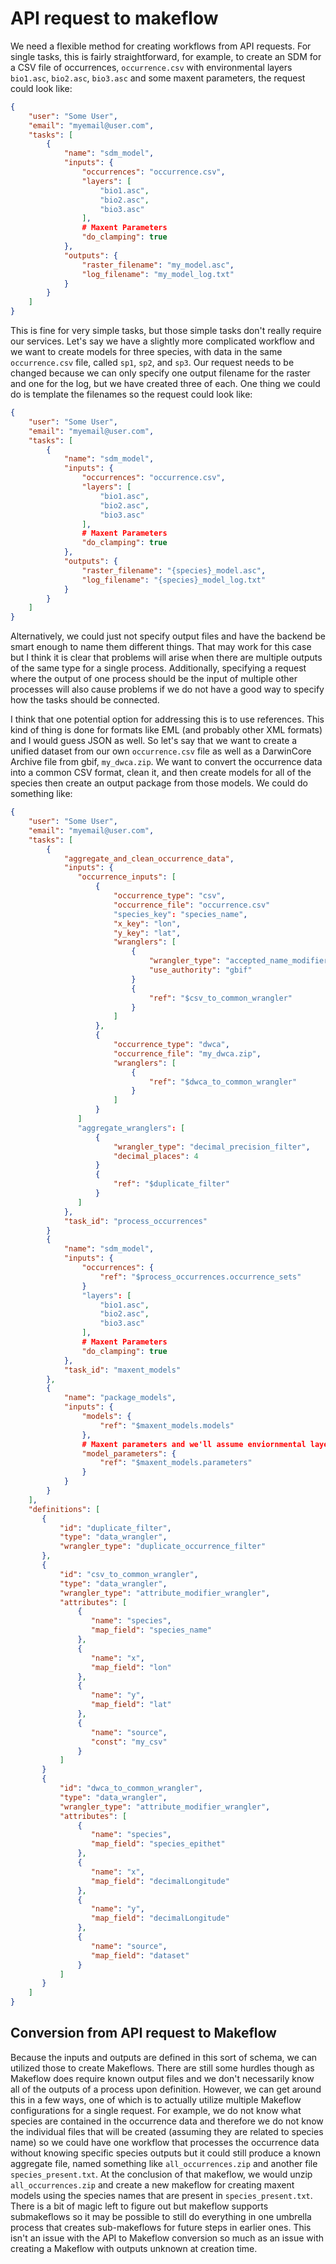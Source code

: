 # API request to makeflow

We need a flexible method for creating workflows from API requests.  For single tasks,
this is fairly straightforward, for example, to create an SDM for a CSV file of occurrences,
`occurrence.csv` with environmental layers `bio1.asc`, `bio2.asc`, `bio3.asc` and some
maxent parameters, the request could look like:

```json
{
    "user": "Some User",
    "email": "myemail@user.com",
    "tasks": [
        {
            "name": "sdm_model",
            "inputs": {
                "occurrences": "occurrence.csv",
                "layers": [
                    "bio1.asc",
                    "bio2.asc",
                    "bio3.asc"
                ],
                # Maxent Parameters
                "do_clamping": true
            },
            "outputs": {
                "raster_filename": "my_model.asc",
                "log_filename": "my_model_log.txt"
            }
        }
    ]
}
```

This is fine for very simple tasks, but those simple tasks don't really require our services.
Let's say we have a slightly more complicated workflow and we want to create models for
three species, with data in the same `occurrence.csv` file, called `sp1`, `sp2`, and `sp3`.
Our request needs to be changed because we can only specify one output filename for the
raster and one for the log, but we have created three of each.  One thing we could do is
template the filenames so the request could look like:

```json
{
    "user": "Some User",
    "email": "myemail@user.com",
    "tasks": [
        {
            "name": "sdm_model",
            "inputs": {
                "occurrences": "occurrence.csv",
                "layers": [
                    "bio1.asc",
                    "bio2.asc",
                    "bio3.asc"
                ],
                # Maxent Parameters
                "do_clamping": true
            },
            "outputs": {
                "raster_filename": "{species}_model.asc",
                "log_filename": "{species}_model_log.txt"
            }
        }
    ]
}
```

Alternatively, we could just not specify output files and have the backend be smart enough
to name them different things.  That may work for this case but I think it is clear that
problems will arise when there are multiple outputs of the same type for a single process.
Additionally, specifying a request where the output of one process should be the input of
multiple other processes will also cause problems if we do not have a good way to specify
how the tasks should be connected.

I think that one potential option for addressing this is to use references.  This kind of
thing is done for formats like EML (and probably other XML formats) and I would guess JSON
as well.  So let's say that we want to create a unified dataset from our own `occurrence.csv`
file as well as a DarwinCore Archive file from gbif, `my_dwca.zip`.  We want to convert
the occurrence data into a common CSV format, clean it, and then create models for all of
the species then create an output package from those models.  We could do something like:

```json
{
    "user": "Some User",
    "email": "myemail@user.com",
    "tasks": [
        {
            "aggregate_and_clean_occurrence_data",
            "inputs": {
               "occurrence_inputs": [
                   {
                       "occurrence_type": "csv",
                       "occurrence_file": "occurrence.csv"
                       "species_key": "species_name",
                       "x_key": "lon",
                       "y_key": "lat",
                       "wranglers": [
                           {
                               "wrangler_type": "accepted_name_modifier",
                               "use_authority": "gbif"
                           }
                           {
                               "ref": "$csv_to_common_wrangler"
                           }
                       ]
                   },
                   {
                       "occurrence_type": "dwca",
                       "occurrence_file": "my_dwca.zip",
                       "wranglers": [
                           {
                               "ref": "$dwca_to_common_wrangler"
                           }
                       ]
                   }
               ]
               "aggregate_wranglers": [
                   {
                       "wrangler_type": "decimal_precision_filter",
                       "decimal_places": 4
                   }
                   {
                       "ref": "$duplicate_filter"
                   }
               ]
            },
            "task_id": "process_occurrences"
        }
        {
            "name": "sdm_model",
            "inputs": {
                "occurrences": {
                    "ref": "$process_occurrences.occurrence_sets"
                }
                "layers": [
                    "bio1.asc",
                    "bio2.asc",
                    "bio3.asc"
                ],
                # Maxent Parameters
                "do_clamping": true
            },
            "task_id": "maxent_models"
        },
        {
            "name": "package_models",
            "inputs": {
                "models": {
                    "ref": "$maxent_models.models"
                },
                # Maxent parameters and we'll assume enviornmental layers
                "model_parameters": {
                    "ref": "$maxent_models.parameters"
                }
            }
        }
    ],
    "definitions": [
       {
           "id": "duplicate_filter",
           "type": "data_wrangler",
           "wrangler_type": "duplicate_occurrence_filter"
       },
       {
           "id": "csv_to_common_wrangler",
           "type": "data_wrangler",
           "wrangler_type": "attribute_modifier_wrangler",
           "attributes": [
               {
                  "name": "species",
                  "map_field": "species_name"
               },
               {
                  "name": "x",
                  "map_field": "lon"
               },
               {
                  "name": "y",
                  "map_field": "lat"
               },
               {
                  "name": "source",
                  "const": "my_csv"
               }
           ]
       }
       {
           "id": "dwca_to_common_wrangler",
           "type": "data_wrangler",
           "wrangler_type": "attribute_modifier_wrangler",
           "attributes": [
               {
                  "name": "species",
                  "map_field": "species_epithet"
               },
               {
                  "name": "x",
                  "map_field": "decimalLongitude"
               },
               {
                  "name": "y",
                  "map_field": "decimalLongitude"
               },
               {
                  "name": "source",
                  "map_field": "dataset"
               }
           ]
       }
    ]
}
```

## Conversion from API request to Makeflow

Because the inputs and outputs are defined in this sort of schema, we can utilized those to
create Makeflows.  There are still some hurdles though as Makeflow does require known output
files and we don't necessarily know all of the outputs of a process upon definition.
However, we can get around this in a few ways, one of which is to actually utilize multiple
Makeflow configurations for a single request.  For example, we do not know what species are
contained in the occurrence data and therefore we do not know the individual files that will
be created (assuming they are related to species name) so we could have one workflow that
processes the occurrence data without knowing specific species outputs but it could still
produce a known aggregate file, named something like `all_occurrences.zip` and another file
`species_present.txt`.  At the conclusion of that makeflow, we would unzip
`all_occurrences.zip` and create a new makeflow for creating maxent models using the species
names that are present in `species_present.txt`.  There is a bit of magic left to figure out
but makeflow supports submakeflows so it may be possible to still do everything in one
umbrella process that creates sub-makeflows for future steps in earlier ones.  This isn't
an issue with the API to Makeflow conversion so much as an issue with creating a Makeflow
with outputs unknown at creation time.
